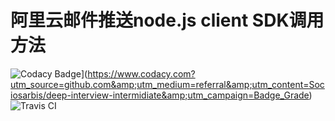 # 阿里云邮件推送node.js client SDK调用方法
![Codacy Badge](https://api.codacy.com/project/badge/Grade/9072229136694dbcbd01b93584ff6f9f)](https://www.codacy.com?utm_source=github.com&amp;utm_medium=referral&amp;utm_content=Sociosarbis/deep-interview-intermidiate&amp;utm_campaign=Badge_Grade)
![Travis CI](https://travis-ci.com/Sociosarbis/deep-interview-intermidiate.svg?token=grnPYuz7pHHs6VqNkrns&branch=master)
